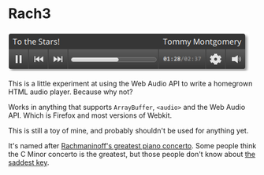 # Rach3

![Interface](./docs/interface.png "Rach3 Interface")

This is a little experiment at using the Web Audio API
to write a homegrown HTML audio player. Because why not?

Works in anything that supports `ArrayBuffer`, `<audio>`
and the Web Audio API. Which is Firefox and most versions
of Webkit.

This is still a toy of mine, and probably shouldn't be used
for anything yet.

It's named after
[Rachmaninoff's greatest piano concerto](http://www.youtube.com/watch?v=lusMu2LGIUM).
Some people think the C Minor concerto is the greatest, but those
people don't know about [the saddest key](http://en.wikipedia.org/wiki/D_minor).
